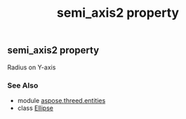 ﻿---
title: semi_axis2 property
second_title: Aspose.3D for Python via .NET API References
description: 
type: docs
weight: 170
url: /python-net/aspose.threed.entities/ellipse/semi_axis2/
is_root: false
---

## semi_axis2 property


Radius on Y-axis

### See Also
* module [aspose.threed.entities](../../)
* class [Ellipse](/3d/python-net/aspose.threed.entities/ellipse)
